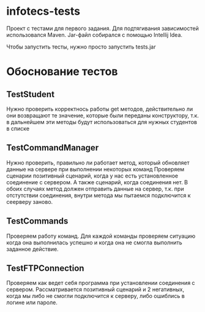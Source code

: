 # infotecs-tests
Проект с тестами для первого задания.
Для подтягивания зависимостей использовался Maven.
Jar-файл собирался с помощью Intellij Idea.

Чтобы запустить тесты, нужно просто запустить tests.jar

# Обоснование тестов

## TestStudent

Нужно проверить корректнось работы get методов, действительно ли они возвращают те значение, которые были переданы конструктору, т.к. в дальнейшем эти методы будут использоваться для нужных студентов в списке

## TestCommandManager
Нужно проверить, правильно ли работает метод, который обновляет данные на сервере при выполнении некоторых команд
Проверяем сценарии позитивный сценарий, когда у нас есть установленное соединение с сервером.
А также сценарий, когда соединения нет.
В обоих случаях метод должен отправить данные на сервер, т.к. при отстутствии соединения, внутри метода мы пытаемся подключится к сеерверу заново.

## TestCommands
Проверяем работу команд. Для каждой команды проверяем ситуацию когда она выполнилась успешно и когда она не смогла выполнить заданное действие.

## TestFTPConnection
Проверяем как ведет себя программа при установлении соединения с сервером. Рассматривается позитивный сценарий и 2 негативных, когда мы либо не смогли подключится к серверу, либо ошиблись в логине или пароле.

